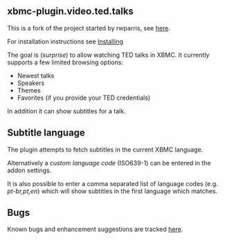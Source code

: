 xbmc-plugin.video.ted.talks
---------------------------
This is a fork of the project started by rwparris, see [here](http://forum.xbmc.org/showthread.php?tid=36866).

For installation instructions see [Installing](https://github.com/moreginger/xbmc-plugin.video.ted.talks/wiki/Installing)

The goal is (_surprise_) to allow watching TED talks in XBMC.
It currently supports a few limited browsing options:
* Newest talks
* Speakers
* Themes
* Favorites (if you provide your TED credentials)

In addition it can show subtitles for a talk.

Subtitle language
-----------------
The plugin attempts to fetch subtitles in the current XBMC language.

Alternatively a _custom language code_ (ISO639-1) can be entered in the addon settings.

It is also possible to enter a comma separated list of language codes (e.g. _pt-br,pt,en_)
which will show subtitles in the first language which matches.

Bugs
----
Known bugs and enhancement suggestions are tracked [here](https://github.com/moreginger/xbmc-plugin.video.ted.talks/issues).

